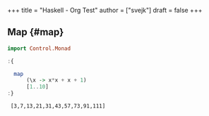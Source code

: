 +++
title = "Haskell - Org Test"
author = ["svejk"]
draft = false
+++

## Map {#map}

```haskell
import Control.Monad

:{

  map
      (\x -> x*x + x + 1)
      [1..10]
:}
```

```text
 [3,7,13,21,31,43,57,73,91,111]
```